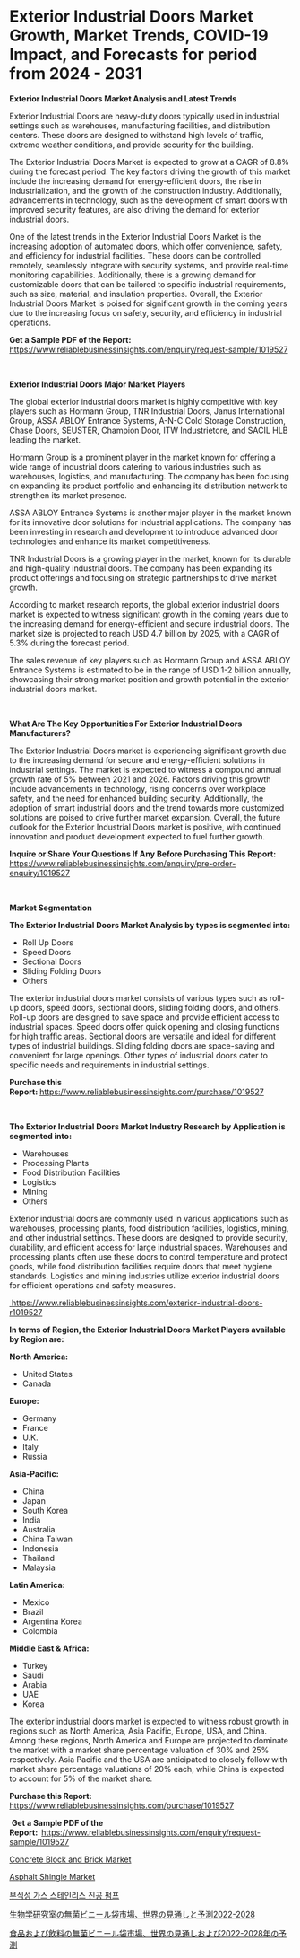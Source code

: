 <p><h1>Exterior Industrial Doors Market Growth, Market Trends, COVID-19 Impact, and Forecasts for period from 2024 - 2031</h1></p><p><strong>Exterior Industrial Doors Market Analysis and Latest Trends</strong></p>
<p><p>Exterior Industrial Doors are heavy-duty doors typically used in industrial settings such as warehouses, manufacturing facilities, and distribution centers. These doors are designed to withstand high levels of traffic, extreme weather conditions, and provide security for the building.</p><p>The Exterior Industrial Doors Market is expected to grow at a CAGR of 8.8% during the forecast period. The key factors driving the growth of this market include the increasing demand for energy-efficient doors, the rise in industrialization, and the growth of the construction industry. Additionally, advancements in technology, such as the development of smart doors with improved security features, are also driving the demand for exterior industrial doors.</p><p>One of the latest trends in the Exterior Industrial Doors Market is the increasing adoption of automated doors, which offer convenience, safety, and efficiency for industrial facilities. These doors can be controlled remotely, seamlessly integrate with security systems, and provide real-time monitoring capabilities. Additionally, there is a growing demand for customizable doors that can be tailored to specific industrial requirements, such as size, material, and insulation properties. Overall, the Exterior Industrial Doors Market is poised for significant growth in the coming years due to the increasing focus on safety, security, and efficiency in industrial operations.</p></p>
<p><strong>Get a Sample PDF of the Report:&nbsp;</strong> <a href="https://www.reliablebusinessinsights.com/enquiry/request-sample/1019527">https://www.reliablebusinessinsights.com/enquiry/request-sample/1019527</a></p>
<p>&nbsp;</p>
<p><strong>Exterior Industrial Doors Major Market Players</strong></p>
<p><p>The global exterior industrial doors market is highly competitive with key players such as Hormann Group, TNR Industrial Doors, Janus International Group, ASSA ABLOY Entrance Systems, A-N-C Cold Storage Construction, Chase Doors, SEUSTER, Champion Door, ITW Industrietore, and SACIL HLB leading the market. </p><p>Hormann Group is a prominent player in the market known for offering a wide range of industrial doors catering to various industries such as warehouses, logistics, and manufacturing. The company has been focusing on expanding its product portfolio and enhancing its distribution network to strengthen its market presence.</p><p>ASSA ABLOY Entrance Systems is another major player in the market known for its innovative door solutions for industrial applications. The company has been investing in research and development to introduce advanced door technologies and enhance its market competitiveness.</p><p>TNR Industrial Doors is a growing player in the market, known for its durable and high-quality industrial doors. The company has been expanding its product offerings and focusing on strategic partnerships to drive market growth.</p><p>According to market research reports, the global exterior industrial doors market is expected to witness significant growth in the coming years due to the increasing demand for energy-efficient and secure industrial doors. The market size is projected to reach USD 4.7 billion by 2025, with a CAGR of 5.3% during the forecast period.</p><p>The sales revenue of key players such as Hormann Group and ASSA ABLOY Entrance Systems is estimated to be in the range of USD 1-2 billion annually, showcasing their strong market position and growth potential in the exterior industrial doors market.</p></p>
<p>&nbsp;</p>
<p><strong>What Are The Key Opportunities For Exterior Industrial Doors Manufacturers?</strong></p>
<p><p>The Exterior Industrial Doors market is experiencing significant growth due to the increasing demand for secure and energy-efficient solutions in industrial settings. The market is expected to witness a compound annual growth rate of 5% between 2021 and 2026. Factors driving this growth include advancements in technology, rising concerns over workplace safety, and the need for enhanced building security. Additionally, the adoption of smart industrial doors and the trend towards more customized solutions are poised to drive further market expansion. Overall, the future outlook for the Exterior Industrial Doors market is positive, with continued innovation and product development expected to fuel further growth.</p></p>
<p><strong>Inquire or Share Your Questions If Any Before Purchasing This Report:</strong> <a href="https://www.reliablebusinessinsights.com/enquiry/pre-order-enquiry/1019527">https://www.reliablebusinessinsights.com/enquiry/pre-order-enquiry/1019527</a></p>
<p>&nbsp;</p>
<p><strong>Market Segmentation</strong></p>
<p><strong>The Exterior Industrial Doors Market Analysis by types is segmented into:</strong></p>
<p><ul><li>Roll Up Doors</li><li>Speed Doors</li><li>Sectional Doors</li><li>Sliding Folding Doors</li><li>Others</li></ul></p>
<p><p>The exterior industrial doors market consists of various types such as roll-up doors, speed doors, sectional doors, sliding folding doors, and others. Roll-up doors are designed to save space and provide efficient access to industrial spaces. Speed doors offer quick opening and closing functions for high traffic areas. Sectional doors are versatile and ideal for different types of industrial buildings. Sliding folding doors are space-saving and convenient for large openings. Other types of industrial doors cater to specific needs and requirements in industrial settings.</p></p>
<p><strong>Purchase this Report:&nbsp;</strong><a href="https://www.reliablebusinessinsights.com/purchase/1019527">https://www.reliablebusinessinsights.com/purchase/1019527</a></p>
<p>&nbsp;</p>
<p><strong>The Exterior Industrial Doors Market Industry Research by Application is segmented into:</strong></p>
<p><ul><li>Warehouses</li><li>Processing Plants</li><li>Food Distribution Facilities</li><li>Logistics</li><li>Mining</li><li>Others</li></ul></p>
<p><p>Exterior industrial doors are commonly used in various applications such as warehouses, processing plants, food distribution facilities, logistics, mining, and other industrial settings. These doors are designed to provide security, durability, and efficient access for large industrial spaces. Warehouses and processing plants often use these doors to control temperature and protect goods, while food distribution facilities require doors that meet hygiene standards. Logistics and mining industries utilize exterior industrial doors for efficient operations and safety measures.</p></p>
<p><a href="https://www.reliablebusinessinsights.com/exterior-industrial-doors-r1019527">&nbsp;https://www.reliablebusinessinsights.com/exterior-industrial-doors-r1019527</a></p>
<p><strong>In terms of Region, the Exterior Industrial Doors Market Players available by Region are:</strong></p>
<p>
    <p> <strong> North America: </strong>
        <ul>
            <li>United States</li>
            <li>Canada</li>
        </ul>
        </p> 
    <p> <strong> Europe: </strong>
        <ul>
            <li>Germany</li>
            <li>France</li>
            <li>U.K.</li>
            <li>Italy</li>
            <li>Russia</li>
        </ul>
        </p> 
    <p> <strong> Asia-Pacific: </strong>
        <ul>
            <li>China</li>
            <li>Japan</li>
            <li>South Korea</li>
            <li>India</li>
            <li>Australia</li>
            <li>China Taiwan</li>
            <li>Indonesia</li>
            <li>Thailand</li>
            <li>Malaysia</li>
        </ul>
        </p> 
    <p> <strong> Latin America: </strong>
        <ul>
            <li>Mexico</li>
            <li>Brazil</li>
            <li>Argentina Korea</li>
            <li>Colombia</li>
        </ul>
        </p> 
    <p> <strong> Middle East & Africa: </strong>
        <ul>
            <li>Turkey</li>
            <li>Saudi</li>
            <li>Arabia</li>
            <li>UAE</li>
            <li>Korea</li>
        </ul>
    </p>
    </p>
<p><p>The exterior industrial doors market is expected to witness robust growth in regions such as North America, Asia Pacific, Europe, USA, and China. Among these regions, North America and Europe are projected to dominate the market with a market share percentage valuation of 30% and 25% respectively. Asia Pacific and the USA are anticipated to closely follow with market share percentage valuations of 20% each, while China is expected to account for 5% of the market share.</p></p>
<p><strong>Purchase this Report: </strong><a href="https://www.reliablebusinessinsights.com/purchase/1019527">https://www.reliablebusinessinsights.com/purchase/1019527</a></p>
<p>&nbsp;<strong>Get a Sample PDF of the Report:&nbsp;&nbsp;</strong><a href="https://www.reliablebusinessinsights.com/enquiry/request-sample/1019527">https://www.reliablebusinessinsights.com/enquiry/request-sample/1019527</a></p>
<p><strong></strong></p>
<p><p><a href="https://github.com/ockatxef85/Market-Research-Report-List-1/blob/main/concrete-block-and-brick-market.md">Concrete Block and Brick Market</a></p><p><a href="https://github.com/msbsaifansami/Market-Research-Report-List-1/blob/main/asphalt-shingle-market.md">Asphalt Shingle Market</a></p><p><a href="https://github.com/vdhdwjyp90142/Market-Research-Report-List-2/blob/main/2168236119123.md">부식성 가스 스테인리스 진공 펌프</a></p><p><a href="https://github.com/JoanaNitzsche/Market-Research-Report-List-1/blob/main/3647835130782.md">生物学研究室の無菌ビニール袋市場、世界の見通しと予測2022-2028</a></p><p><a href="https://github.com/LenoraKris2023/Market-Research-Report-List-1/blob/main/2556494130781.md">食品および飲料の無菌ビニール袋市場、世界の見通しおよび2022-2028年の予測</a></p></p>